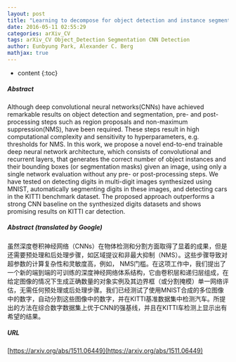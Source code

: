 ```yaml
---
layout: post
title: "Learning to decompose for object detection and instance segmentation"
date: 2016-05-11 02:55:29
categories: arXiv_CV
tags: arXiv_CV Object_Detection Segmentation CNN Detection
author: Eunbyung Park, Alexander C. Berg
mathjax: true
---
```


* content
{:toc}

##### Abstract
Although deep convolutional neural networks(CNNs) have achieved remarkable results on object detection and segmentation, pre- and post-processing steps such as region proposals and non-maximum suppression(NMS), have been required. These steps result in high computational complexity and sensitivity to hyperparameters, e.g. thresholds for NMS. In this work, we propose a novel end-to-end trainable deep neural network architecture, which consists of convolutional and recurrent layers, that generates the correct number of object instances and their bounding boxes (or segmentation masks) given an image, using only a single network evaluation without any pre- or post-processing steps. We have tested on detecting digits in multi-digit images synthesized using MNIST, automatically segmenting digits in these images, and detecting cars in the KITTI benchmark dataset. The proposed approach outperforms a strong CNN baseline on the synthesized digits datasets and shows promising results on KITTI car detection.

##### Abstract (translated by Google)
虽然深度卷积神经网络（CNNs）在物体检测和分割方面取得了显着的成果，但是还需要预处理和后处理步骤，如区域提议和非最大抑制（NMS）。这些步骤导致对超参数的计算复杂性和灵敏度高，例如， NMS门槛。在这项工作中，我们提出了一个新的端到端的可训练的深度神经网络体系结构，它由卷积层和递归层组成，在给定图像的情况下生成正确数量的对象实例及其边界框（或分割掩模）单一网络评估，无需任何预处理或后处理步骤。我们已经测试了使用MNIST合成的多位图像中的数字，自动分割这些图像中的数字，并在KITTI基准数据集中检测汽车。所提出的方法在综合数字数据集上优于CNN的强基线，并且在KITTI车检测上显示出有希望的结果。

##### URL
[https://arxiv.org/abs/1511.06449](https://arxiv.org/abs/1511.06449)


